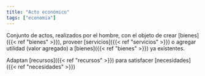 ```yaml
---
title: "Acto económico"
tags: ["economia"]
---
```

Conjunto de actos, realizados por el hombre, con el objeto de crear [bienes]({{< ref "bienes" >}}), proveer [servicios]({{< ref "servicios" >}}) o agregar utilidad (valor agregado) a [bienes]({{< ref "bienes" >}}) ya existentes.

Adaptan [recursos]({{< ref "recursos" >}}) para satisfacer [necesidades]({{< ref "necesidades" >}})